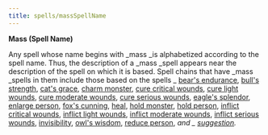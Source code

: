 ```yaml
---
title: spells/massSpellName
---
```

 **Mass (Spell Name)**

Any spell whose name begins with _mass _is alphabetized according to the spell name. Thus, the description of a _mass _spell appears near the description of the spell on which it is based. Spell chains that have _mass _spells in them include those based on the spells _ [bear's endurance](bearSEndurance.md#_bear-s-endurance), [bull's strength](bullSStrength.md#_bull-s-strength), [cat's grace](catSGrace.md#_cat-s-grace), [charm monster](charmMonster.md#_charm-monster), [cure critical wounds](cureCriticalWounds.md#_cure-critical-wounds), [cure light wounds](cureLightWounds.md#_cure-light-wounds), [cure moderate wounds](cureModerateWounds.md#_cure-moderate-wounds), [cure serious wounds](cureSeriousWounds.md#_cure-serious-wounds), [eagle's splendor](eagleSSplendor.md#_eagle-s-splendor), [enlarge person](enlargePerson.md#_enlarge-person), [fox's cunning](foxSCunning.md#_fox-s-cunning), [heal](heal.md#_heal), [hold monster](holdMonster.md#_hold-monster), [hold person](holdPerson.md#_hold-person), [inflict critical wounds](inflictCriticalWounds.md#_inflict-critical-wounds), [inflict light wounds](inflictLightWounds.md#_inflict-light-wounds), [inflict moderate wounds](inflictModerateWounds.md#_inflict-moderate-wounds), [inflict serious wounds](inflictSeriousWounds.md#_inflict-serious-wounds), [invisibility](invisibility.md#_invisibility), [owl's wisdom](owlSWisdom.md#_owl-s-wisdom), [reduce person](reducePerson.md#_reduce-person), _and _ [suggestion](suggestion.md#_suggestion)._

